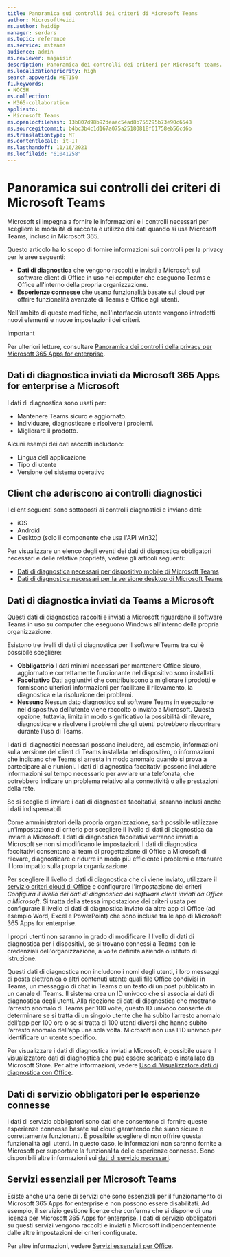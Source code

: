 ```yaml
---
title: Panoramica sui controlli dei criteri di Microsoft Teams
author: MicrosoftHeidi
ms.author: heidip
manager: serdars
ms.topic: reference
ms.service: msteams
audience: admin
ms.reviewer: majaisin
description: Panoramica dei controlli dei criteri per Microsoft teams.
ms.localizationpriority: high
search.appverid: MET150
f1.keywords:
- NOCSH
ms.collection:
- M365-collaboration
appliesto:
- Microsoft Teams
ms.openlocfilehash: 13b807d98b92deaac54ad8b755295b73e90c6548
ms.sourcegitcommit: b4bc3b4c1d167a075a25180818f61758eb56cd6b
ms.translationtype: MT
ms.contentlocale: it-IT
ms.lasthandoff: 11/16/2021
ms.locfileid: "61041258"
---
```

# <a name="policy-control-overview-for-microsoft-teams"></a>Panoramica sui controlli dei criteri di Microsoft Teams

Microsoft si impegna a fornire le informazioni e i controlli necessari per scegliere le modalità di raccolta e utilizzo dei dati quando si usa Microsoft Teams, incluso in Microsoft 365.

Questo articolo ha lo scopo di fornire informazioni sui controlli per la privacy per le aree seguenti:

- **Dati di diagnostica** che vengono raccolti e inviati a Microsoft sul software client di Office in uso nei computer che eseguono Teams e Office all'interno della propria organizzazione.
- **Esperienze connesse** che usano funzionalità basate sul cloud per offrire funzionalità avanzate di Teams e Office agli utenti.

Nell'ambito di queste modifiche, nell'interfaccia utente vengono introdotti nuovi elementi e nuove impostazioni dei criteri.

> [!IMPORTANT]
> Per ulteriori letture, consultare [Panoramica dei controlli della privacy per Microsoft 365 Apps for enterprise](/deployoffice/privacy/overview-privacy-controls).

## <a name="diagnostic-data-sent-from-microsoft-365-apps-for-enterprise-to-microsoft"></a>Dati di diagnostica inviati da Microsoft 365 Apps for enterprise a Microsoft

I dati di diagnostica sono usati per:

- Mantenere Teams sicuro e aggiornato.
- Individuare, diagnosticare e risolvere i problemi.
- Migliorare il prodotto.

Alcuni esempi dei dati raccolti includono:

- Lingua dell'applicazione
- Tipo di utente
- Versione del sistema operativo

## <a name="clients-that-adhere-to-diagnostic-controls"></a>Client che aderiscono ai controlli diagnostici

I client seguenti sono sottoposti ai controlli diagnostici e inviano dati:

- iOS
- Android
- Desktop (solo il componente che usa l'API win32)

Per visualizzare un elenco degli eventi dei dati di diagnostica obbligatori necessari e delle relative proprietà, vedere gli articoli seguenti:

- [Dati di diagnostica necessari per dispositivo mobile di Microsoft Teams](policy-control-diagnostic-data-mobile.md)
- [Dati di diagnostica necessari per la versione desktop di Microsoft Teams](policy-control-diagnostic-data-desktop.md)

## <a name="diagnostic-data-sent-from-the-teams-app-to-microsoft"></a>Dati di diagnostica inviati da Teams a Microsoft

Questi dati di diagnostica raccolti e inviati a Microsoft riguardano il software Teams in uso su computer che eseguono Windows all'interno della propria organizzazione.

Esistono tre livelli di dati di diagnostica per il software Teams tra cui è possibile scegliere:

- **Obbligatorio** I dati minimi necessari per mantenere Office sicuro, aggiornato e correttamente funzionante nel dispositivo sono installati. 
- **Facoltativo** Dati aggiuntivi che contribuiscono a migliorare i prodotti e forniscono ulteriori informazioni per facilitare il rilevamento, la diagnostica e la risoluzione dei problemi.
- **Nessuno** Nessun dato diagnostico sul software Teams in esecuzione nel dispositivo dell’utente viene raccolto o inviato a Microsoft. Questa opzione, tuttavia, limita in modo significativo la possibilità di rilevare, diagnosticare e risolvere i problemi che gli utenti potrebbero riscontrare durante l’uso di Teams.

I dati di diagnostici necessari possono includere, ad esempio, informazioni sulla versione del client di Teams installata nel dispositivo, o informazioni che indicano che Teams si arresta in modo anomalo quando si prova a partecipare alle riunioni. I dati di diagnostica facoltativi possono includere informazioni sul tempo necessario per avviare una telefonata, che potrebbero indicare un problema relativo alla connettività o alle prestazioni della rete.

Se si sceglie di inviare i dati di diagnostica facoltativi, saranno inclusi anche i dati indispensabili.

Come amministratori della propria organizzazione, sarà possibile utilizzare un'impostazione di criterio per scegliere il livello di dati di diagnostica da inviare a Microsoft. I dati di diagnostica facoltativi verranno inviati a Microsoft se non si modificano le impostazioni. I dati di diagnostica facoltativi consentono al team di progettazione di Office a Microsoft di rilevare, diagnosticare e ridurre in modo più efficiente i problemi e attenuare il loro impatto sulla propria organizzazione. 

Per scegliere il livello di dati di diagnostica che ci viene inviato, utilizzare il [servizio criteri cloud di Office](/deployoffice/overview-office-cloud-policy-service) e configurare l'impostazione dei criteri *Configura il livello dei dati di diagnostica del software client inviati da Office a Microsoft*. Si tratta della stessa impostazione dei criteri usata per configurare il livello di dati di diagnostica inviato da altre app di Office (ad esempio Word, Excel e PowerPoint) che sono incluse tra le app di Microsoft 365 Apps for enterprise.

I propri utenti non saranno in grado di modificare il livello di dati di diagnostica per i dispositivi, se si trovano connessi a Teams con le credenziali dell'organizzazione, a volte definita azienda o istituto di istruzione.

Questi dati di diagnostica non includono i nomi degli utenti, i loro messaggi di posta elettronica o altri contenuti utente quali file Office condivisi in Teams, un messaggio di chat in Teams o un testo di un post pubblicato in un canale di Teams. Il sistema crea un ID univoco che si associa ai dati di diagnostica degli utenti. Alla ricezione di dati di diagnostica che mostrano l’arresto anomalo di Teams per 100 volte, questo ID univoco consente di determinare se si tratta di un singolo utente che ha subito l’arresto anomalo dell’app per 100 ore o se si tratta di 100 utenti diversi che hanno subito l’arresto anomalo dell’app una sola volta. Microsoft non usa l'ID univoco per identificare un utente specifico.

Per visualizzare i dati di diagnostica inviati a Microsoft, è possibile usare il visualizzatore dati di diagnostica che può essere scaricato e installato da Microsoft Store. Per altre informazioni, vedere [Uso di Visualizzatore dati di diagnostica con Office](https://support.microsoft.com/topic/cf761ce9-d805-4c60-a339-4e07f3182855).

## <a name="required-service-data-for-connected-experiences"></a>Dati di servizio obbligatori per le esperienze connesse

I dati di servizio obbligatori sono dati che consentono di fornire queste esperienze connesse basate sul cloud garantendo che siano sicure e correttamente funzionanti. È possibile scegliere di non offrire questa funzionalità agli utenti. In questo caso, le informazioni non saranno fornite a Microsoft per supportare la funzionalità delle esperienze connesse. Sono disponibili altre informazioni sui [dati di servizio necessari](/deployoffice/privacy/required-service-data).

## <a name="essential-services-for-microsoft-teams"></a>Servizi essenziali per Microsoft Teams

Esiste anche una serie di servizi che sono essenziali per il funzionamento di Microsoft 365 Apps for enterprise e non possono essere disabilitati. Ad esempio, il servizio gestione licenze che conferma che si dispone di una licenza per Microsoft 365 Apps for enterprise. I dati di servizio obbligatori su questi servizi vengono raccolti e inviati a Microsoft indipendentemente dalle altre impostazioni dei criteri configurate.

Per altre informazioni, vedere [Servizi essenziali per Office](/deployoffice/privacy/essential-services).
